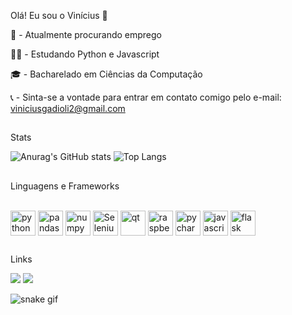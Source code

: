 Olá! Eu sou o Vinícius 👋

💼 - Atualmente procurando emprego

👨‍💻 - Estudando Python e Javascript

🎓 - Bacharelado em Ciências da Computação

📞 - Sinta-se a vontade para entrar em contato comigo pelo e-mail: viniciusgadioli2@gmail.com

  ##
Stats

![Anurag's GitHub stats](https://github-readme-stats.vercel.app/api?username=gxdds&hide=contribs,prs,issues_icons=true&theme=tokyonight)
![Top Langs](https://github-readme-stats.vercel.app/api/top-langs/?username=gxdds&layout=compact&theme=tokyonight)

  ##
Linguagens e Frameworks
<div style="display: inline_block"><br>
  <img align="center" alt="python" height="40" width="40" src="https://cdn.jsdelivr.net/gh/devicons/devicon/icons/python/python-original.svg" />   
  <img align="center" alt="pandas" height="40" width="40" src="https://cdn.jsdelivr.net/gh/devicons/devicon/icons/pandas/pandas-original.svg" />
  <img align="center" alt="numpy" height="40" width="40" src="https://cdn.jsdelivr.net/gh/devicons/devicon/icons/numpy/numpy-original.svg" />
  <img align="center" alt="Selenium" height="40" width="40" src="https://cdn.jsdelivr.net/gh/devicons/devicon/icons/selenium/selenium-original.svg" />
  <img align="center" alt="qt" height="40" width="40" src="https://cdn.jsdelivr.net/gh/devicons/devicon/icons/qt/qt-original.svg" />
  <img align="center" alt="raspberrypi" height="40" width="40" src="https://cdn.jsdelivr.net/gh/devicons/devicon/icons/raspberrypi/raspberrypi-original.svg" />
  <img align="center" alt="pycharm" height="40" width="40" src="https://cdn.jsdelivr.net/gh/devicons/devicon/icons/pycharm/pycharm-original.svg" />
  <img align="center" alt="javascript" height="40" width="40" src="https://cdn.jsdelivr.net/gh/devicons/devicon/icons/javascript/javascript-original.svg" />
  <img align="center" alt="flask" height="40" width="40" src="https://cdn.jsdelivr.net/gh/devicons/devicon/icons/flask/flask-original.svg" />
     
</div>

  ##
Links
<div>
  <a href="https://www.linkedin.com/in/vinícius-gadioli-1bba3a258/" target="_blank"><img src="https://img.shields.io/badge/LinkedIn-0077B5?style=for-the-badge&logo=linkedin&logoColor=white" target="_blank"></a> 
  <a href="mailto:viniciusgadioli2@gmail.com"><img src="https://img.shields.io/badge/Gmail-D14836?style=for-the-badge&logo=gmail&logoColor=white" target="_blank"></a>
</div>

![snake gif](https://github.com/gxdds/gxdds/blob/output/github-contribution-grid-snake.svg)
